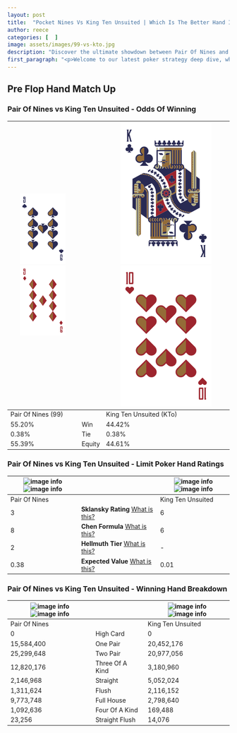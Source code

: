 ```yaml
---
layout: post
title:  "Pocket Nines Vs King Ten Unsuited | Which Is The Better Hand In Poker? A Complete Guide"
author: reece
categories: [  ]
image: assets/images/99-vs-kto.jpg
description: "Discover the ultimate showdown between Pair Of Nines and King Ten Unsuited in poker! Uncover the odds, strategies, and scenarios where one hand triumphs over the other. Get ready to up your poker game with this thrilling analysis."
first_paragraph: "<p>Welcome to our latest poker strategy deep dive, where we're pitting two distinct hands against each other in a high-stakes showdown: Pair Of Nines vs King Ten Unsuited.</p><p>In the dynamic world of poker, every decision counts, and knowing which hand holds the upper hand is key to your success at the table.</p><p>In this article, we'll dissect these two hands, explore the scenarios where one dominates the other, and equip you with the knowledge to make strategic choices that can tip the odds in your favor.</p><p>Get ready to unravel the intriguing dynamics of these poker hands and elevate your game to new heights.</p>"
---
```




[comment]: # (sp0)

## Pre Flop Hand Match Up

<div class="table hand-ratings" markdown="1"> 



### Pair Of Nines vs King Ten Unsuited - Odds Of Winning


    
| ![image info](assets/images/hand1/9.png) ![image info](assets/images/hand1/9o.png) |  | ![image info](assets/images/hand2/K.png) ![image info](assets/images/hand2/To.png) |
| -------- | -------- | -------- |
| Pair Of Nines (99) |  | King Ten Unsuited (KTo) |
| 55.20% | Win | 44.42% |
| 0.38% | Tie | 0.38% |
| 55.39% | Equity | 44.61% |




[comment]: # (sp1)



### Pair Of Nines vs King Ten Unsuited - Limit Poker Hand Ratings


    
| ![image info](https://www.riverpairs.com/assets/images/hand1/9.png) ![image info](https://www.riverpairs.com/assets/images/hand1/9o.png) |  | ![image info](https://www.riverpairs.com/assets/images/hand2/K.png) ![image info](https://www.riverpairs.com/assets/images/hand2/To.png) |
| -------- | -------- | -------- |
| Pair Of Nines |  | King Ten Unsuited |
| 3 | **Sklansky Rating** [What is this?](/sklansky-rating-explained) | 6 |
| 8 | **Chen Formula** [What is this?](/chen-formula-explained) | 6 |
| 2 | **Hellmuth Tier** [What is this?](/Hellmuth-tier-explained) | - |
| 0.38 | **Expected Value** [What is this?](/expected-value-explained) | 0.01 |




[comment]: # (sp2)



### Pair Of Nines vs King Ten Unsuited - Winning Hand Breakdown


    
| ![image info](https://www.riverpairs.com/assets/images/hand1/9.png) ![image info](https://www.riverpairs.com/assets/images/hand1/9o.png) |  | ![image info](https://www.riverpairs.com/assets/images/hand2/K.png) ![image info](https://www.riverpairs.com/assets/images/hand2/To.png) |
| -------- | -------- | -------- |
| Pair Of Nines |  | King Ten Unsuited |
| 0 | High Card | 0 |
| 15,584,400 | One Pair | 20,452,176 |
| 25,299,648 | Two Pair | 20,977,056 |
| 12,820,176 | Three Of A Kind | 3,180,960 |
| 2,146,968 | Straight | 5,052,024 |
| 1,311,624 | Flush | 2,116,152 |
| 9,773,748 | Full House | 2,798,640 |
| 1,092,636 | Four Of A Kind | 169,488 |
| 23,256 | Straight Flush | 14,076 |




[comment]: # (sp3)



</div>

[comment]: # (sp4)



[comment]: # (sp5)

